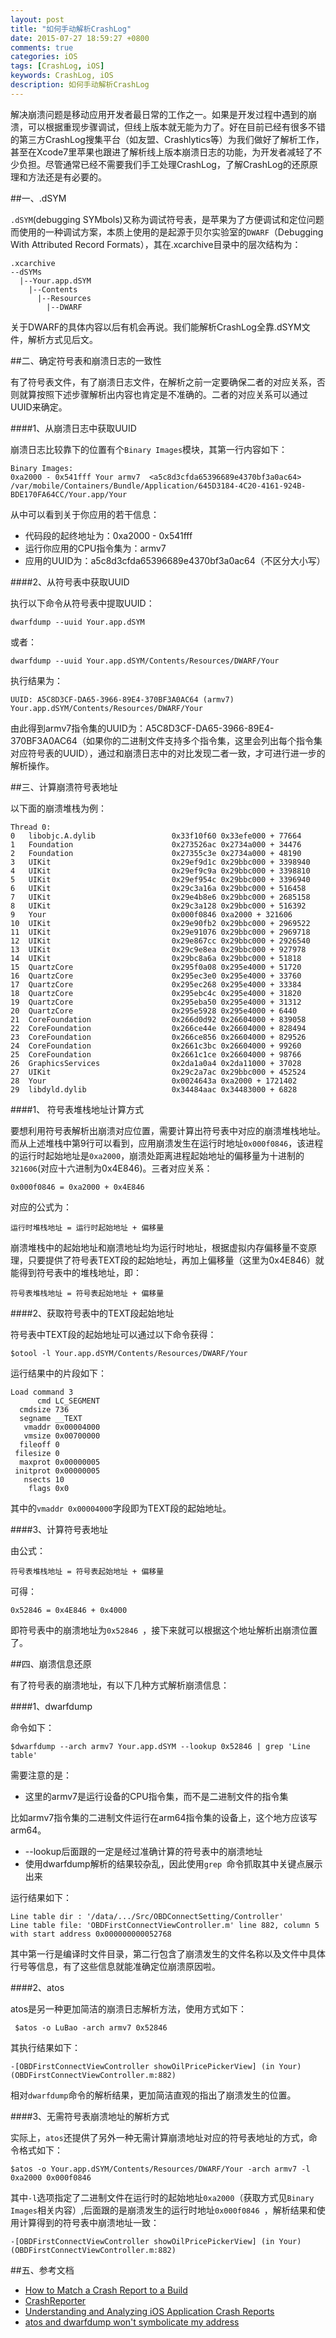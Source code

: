 ```yaml
---
layout: post
title: "如何手动解析CrashLog"
date: 2015-07-27 18:59:27 +0800
comments: true
categories: iOS
tags: [CrashLog, iOS]
keywords: CrashLog, iOS
description: 如何手动解析CrashLog
---
```


解决崩溃问题是移动应用开发者最日常的工作之一。如果是开发过程中遇到的崩溃，可以根据重现步骤调试，但线上版本就无能为力了。好在目前已经有很多不错的第三方CrashLog搜集平台（如友盟、Crashlytics等）为我们做好了解析工作，甚至在Xcode7里苹果也跟进了解析线上版本崩溃日志的功能，为开发者减轻了不少负担。尽管通常已经不需要我们手工处理CrashLog，了解CrashLog的还原原理和方法还是有必要的。

##一、.dSYM

`.dSYM`(debugging SYMbols)又称为调试符号表，是苹果为了方便调试和定位问题而使用的一种调试方案，本质上使用的是起源于贝尔实验室的`DWARF`（Debugging With Attributed Record Formats），其在.xcarchive目录中的层次结构为：

```
.xcarchive
--dSYMs
  |--Your.app.dSYM
    |--Contents
      |--Resources
        |--DWARF
```
关于DWARF的具体内容以后有机会再说。我们能解析CrashLog全靠.dSYM文件，解析方式见后文。

##二、确定符号表和崩溃日志的一致性

有了符号表文件，有了崩溃日志文件，在解析之前一定要确保二者的对应关系，否则就算按照下述步骤解析出内容也肯定是不准确的。二者的对应关系可以通过UUID来确定。

 <!-- more -->

####1、从崩溃日志中获取UUID

崩溃日志比较靠下的位置有个`Binary Images`模块，其第一行内容如下：

```
Binary Images:
0xa2000 - 0x541fff Your armv7  <a5c8d3cfda65396689e4370bf3a0ac64> /var/mobile/Containers/Bundle/Application/645D3184-4C20-4161-924B-BDE170FA64CC/Your.app/Your
```
从中可以看到关于你应用的若干信息：

* 代码段的起终地址为：0xa2000 - 0x541fff
* 运行你应用的CPU指令集为：armv7
* 应用的UUID为：a5c8d3cfda65396689e4370bf3a0ac64（不区分大小写）

####2、从符号表中获取UUID

执行以下命令从符号表中提取UUID：

```
dwarfdump --uuid Your.app.dSYM
```
或者：

```
dwarfdump --uuid Your.app.dSYM/Contents/Resources/DWARF/Your
```

执行结果为：

```
UUID: A5C8D3CF-DA65-3966-89E4-370BF3A0AC64 (armv7) Your.app.dSYM/Contents/Resources/DWARF/Your
```
由此得到armv7指令集的UUID为：A5C8D3CF-DA65-3966-89E4-370BF3A0AC64（如果你的二进制文件支持多个指令集，这里会列出每个指令集对应符号表的UUID），通过和崩溃日志中的对比发现二者一致，才可进行进一步的解析操作。

##三、计算崩溃符号表地址

以下面的崩溃堆栈为例：
```
Thread 0:
0   libobjc.A.dylib               	0x33f10f60 0x33efe000 + 77664
1   Foundation                    	0x273526ac 0x2734a000 + 34476
2   Foundation                    	0x27355c3e 0x2734a000 + 48190
3   UIKit                         	0x29ef9d1c 0x29bbc000 + 3398940
4   UIKit                         	0x29ef9c9a 0x29bbc000 + 3398810
5   UIKit                         	0x29ef954c 0x29bbc000 + 3396940
6   UIKit                         	0x29c3a16a 0x29bbc000 + 516458
7   UIKit                         	0x29e4b8e6 0x29bbc000 + 2685158
8   UIKit                         	0x29c3a128 0x29bbc000 + 516392
9   Your                          	0x000f0846 0xa2000 + 321606
10  UIKit                         	0x29e90fb2 0x29bbc000 + 2969522
11  UIKit                         	0x29e91076 0x29bbc000 + 2969718
12  UIKit                         	0x29e867cc 0x29bbc000 + 2926540
13  UIKit                         	0x29c9e8ea 0x29bbc000 + 927978
14  UIKit                         	0x29bc8a6a 0x29bbc000 + 51818
15  QuartzCore                    	0x295f0a08 0x295e4000 + 51720
16  QuartzCore                    	0x295ec3e0 0x295e4000 + 33760
17  QuartzCore                    	0x295ec268 0x295e4000 + 33384
18  QuartzCore                    	0x295ebc4c 0x295e4000 + 31820
19  QuartzCore                    	0x295eba50 0x295e4000 + 31312
20  QuartzCore                    	0x295e5928 0x295e4000 + 6440
21  CoreFoundation                	0x266d0d92 0x26604000 + 839058
22  CoreFoundation                	0x266ce44e 0x26604000 + 828494
23  CoreFoundation                	0x266ce856 0x26604000 + 829526
24  CoreFoundation                	0x2661c3bc 0x26604000 + 99260
25  CoreFoundation                	0x2661c1ce 0x26604000 + 98766
26  GraphicsServices              	0x2da1a0a4 0x2da11000 + 37028
27  UIKit                         	0x29c2a7ac 0x29bbc000 + 452524
28  Your                          	0x0024643a 0xa2000 + 1721402
29  libdyld.dylib                 	0x34484aac 0x34483000 + 6828
```

####1、 符号表堆栈地址计算方式

要想利用符号表解析出崩溃对应位置，需要计算出符号表中对应的崩溃堆栈地址。而从上述堆栈中第9行可以看到，应用崩溃发生在运行时地址`0x000f0846`，该进程的运行时起始地址是`0xa2000`，崩溃处距离进程起始地址的偏移量为十进制的`321606`(对应十六进制为0x4E846)。三者对应关系：

```
0x000f0846 = 0xa2000 + 0x4E846
```
对应的公式为：

```
运行时堆栈地址 = 运行时起始地址 + 偏移量
```

崩溃堆栈中的起始地址和崩溃地址均为运行时地址，根据虚拟内存偏移量不变原理，只要提供了符号表TEXT段的起始地址，再加上偏移量（这里为0x4E846）就能得到符号表中的堆栈地址，即：

```
符号表堆栈地址 = 符号表起始地址 + 偏移量
```

####2、获取符号表中的TEXT段起始地址

符号表中TEXT段的起始地址可以通过以下命令获得：

```
$otool -l Your.app.dSYM/Contents/Resources/DWARF/Your
```

运行结果中的片段如下：

```
Load command 3
      cmd LC_SEGMENT
  cmdsize 736
  segname __TEXT
   vmaddr 0x00004000
   vmsize 0x00700000
  fileoff 0
 filesize 0
  maxprot 0x00000005
 initprot 0x00000005
   nsects 10
    flags 0x0
```

其中的`vmaddr 0x00004000`字段即为TEXT段的起始地址。

####3、计算符号表地址

由公式：

```
符号表堆栈地址 = 符号表起始地址 + 偏移量
```
可得：

```
0x52846 = 0x4E846 + 0x4000
```
即符号表中的崩溃地址为`0x52846 `，接下来就可以根据这个地址解析出崩溃位置了。

##四、崩溃信息还原

有了符号表的崩溃地址，有以下几种方式解析崩溃信息：

####1、dwarfdump

命令如下：

```
$dwarfdump --arch armv7 Your.app.dSYM --lookup 0x52846 | grep 'Line table'
```
需要注意的是：

* 这里的armv7是运行设备的CPU指令集，而不是二进制文件的指令集

比如armv7指令集的二进制文件运行在arm64指令集的设备上，这个地方应该写arm64。

* --lookup后面跟的一定是经过准确计算的符号表中的崩溃地址
* 使用dwarfdump解析的结果较杂乱，因此使用`grep `命令抓取其中关键点展示出来

运行结果如下：

```
Line table dir : '/data/.../Src/OBDConnectSetting/Controller'
Line table file: 'OBDFirstConnectViewController.m' line 882, column 5 with start address 0x000000000052768
```
其中第一行是编译时文件目录，第二行包含了崩溃发生的文件名称以及文件中具体行号等信息，有了这些信息就能准确定位崩溃原因啦。

####2、atos

atos是另一种更加简洁的崩溃日志解析方法，使用方式如下：

```
 $atos -o LuBao -arch armv7 0x52846
```

其执行结果如下：

```
-[OBDFirstConnectViewController showOilPricePickerView] (in Your) (OBDFirstConnectViewController.m:882)
```
相对`dwarfdump`命令的解析结果，更加简洁直观的指出了崩溃发生的位置。

####3、无需符号表崩溃地址的解析方式

实际上，`atos`还提供了另外一种无需计算崩溃地址对应的符号表地址的方式，命令格式如下：

```
$atos -o Your.app.dSYM/Contents/Resources/DWARF/Your -arch armv7 -l 0xa2000 0x000f0846
```

其中`-l`选项指定了二进制文件在运行时的起始地址`0xa2000`（获取方式见`Binary Images`相关内容）,后面跟的是崩溃发生的运行时地址`0x000f0846 `，解析结果和使用计算得到的符号表中崩溃地址一致：

```
-[OBDFirstConnectViewController showOilPricePickerView] (in Your) (OBDFirstConnectViewController.m:882)
```

##五、参考文档

* [How to Match a Crash Report to a Build](https://developer.apple.com/library/mac/qa/qa1765/_index.html)
* [CrashReporter](https://developer.apple.com/library/mac/technotes/tn2004/tn2123.html)
* [Understanding and Analyzing iOS Application Crash Reports](https://developer.apple.com/library/ios/technotes/tn2151/_index.html)
* [atos and dwarfdump won't symbolicate my address](http://stackoverflow.com/a/12464678/2293677)
